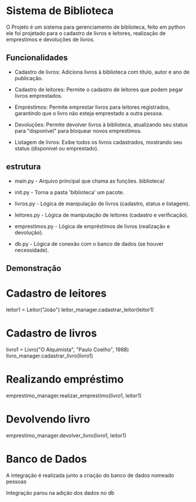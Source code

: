 
# Sistema de Biblioteca


O Projeto é um sistema para gerenciamento de biblioteca, feito em python ele foi projetado para o cadastro de livros e leitores, realização de emprestimos e devoluções de livros.



## Funcionalidades

- Cadastro de livros: Adiciona livros à biblioteca com título, autor e ano de publicação.

- Cadastro de leitores: Permite o cadastro de leitores que podem pegar livros emprestados.

- Empréstimos: Permite emprestar livros para leitores registrados, garantindo que o livro não esteja emprestado a outra pessoa.

- Devoluções: Permite devolver livros à biblioteca, atualizando seu status para "disponível" para bloquear novos emprestimos.

- Listagem de livros: Exibe todos os livros cadastrados, mostrando seu status (disponível ou emprestado).



## estrutura

- main.py - Arquivo principal que chama as funções.
biblioteca/

- init.py - Torna a pasta 'biblioteca' um pacote.

- livros.py - Lógica de manipulação de livros (cadastro, status e listagem).

- leitores.py - Lógica de manipulação de leitores (cadastro e verificação).

- emprestimos.py - Lógica de empréstimos de livros (realização e devolução).

- db.py - Lógica de conexão com o banco de dados (se houver necessidade).




## Demonstração

# Cadastro de leitores
leitor1 = Leitor("João")
leitor_manager.cadastrar_leitor(leitor1)

# Cadastro de livros
livro1 = Livro("O Alquimista", "Paulo Coelho", 1988)
livro_manager.cadastrar_livro(livro1)

# Realizando empréstimo
emprestimo_manager.realizar_emprestimo(livro1, leitor1)

# Devolvendo livro
emprestimo_manager.devolver_livro(livro1, leitor1)

# Banco de Dados

A integração é realizada junto a criação do banco de dados nomeado pessoas

Integração parou na adição dos dados no db 